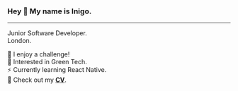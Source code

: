 ### Hey 👋 My name is Inigo.
---

Junior Software Developer.  
London.

🧠 I enjoy a challenge!  
🌱 Interested in Green Tech.  
⚡️ Currently learning React Native.  
📄 Check out my [**CV**](https://github.com/Inimesh/CV).
